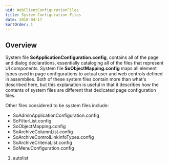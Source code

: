 ```yaml
---
uid: WebClientConfigurationFiles
title: System Configuration Files
date: 2018-04-17
SortOrder: 1
---
```

## Overview

System file **SoApplicationConfiguration.config**, contains all of the page and dialog declarations, essentially cataloging all of the files that represent UI components. System file **SoObjectMapping.config** maps all element types used in page configurations to actual user and web controls defined in assemblies. Both of these system files contain more than what's described here, but this explanation is useful in that it describes how the contents of system files are different that dedicated page configuration files.

Other files considered to be system files include:

- SoAdminApplicationConfiguration.config
- SoFilterList.config
- SoObjectMapping.config
- SoArchiveColumnList.config
- SoArchiveControlLinkInfoTypes.config
- SoArchiveCriteriaList.config
- SoMenuConfiguration.config

1. autolist

